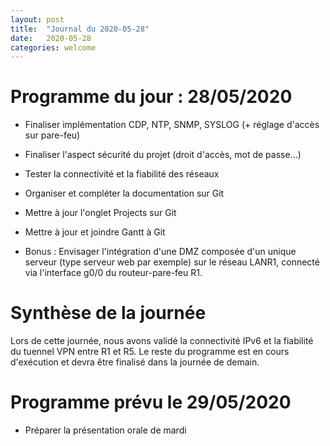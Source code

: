 ```yaml
---
layout: post
title:  "Journal du 2020-05-28"
date:   2020-05-28
categories: welcome
---
```





# Programme du jour : 28/05/2020
* Finaliser implémentation CDP, NTP, SNMP, SYSLOG (+ réglage d'accès sur pare-feu)
* Finaliser l'aspect sécurité du projet (droit d'accès, mot de passe...)
* Tester la connectivité et la fiabilité des réseaux
* Organiser et compléter la documentation sur Git
* Mettre à jour l'onglet Projects sur Git
* Mettre à jour et joindre Gantt à Git

* Bonus : Envisager l'intégration d'une DMZ composée d'un unique serveur (type serveur web par exemple) sur le réseau LANR1, connecté via l'interface g0/0 du routeur-pare-feu R1.


# Synthèse de la journée

Lors de cette journée, nous avons validé la connectivité IPv6 et la fiabilité du tuennel VPN entre R1 et R5. Le reste du programme est en cours d'exécution et devra être finalisé dans la journée de demain. 


# Programme prévu le 29/05/2020
* Préparer la présentation orale de mardi

